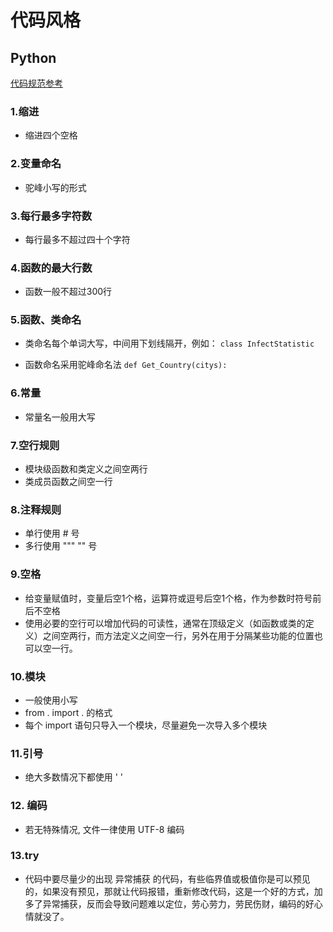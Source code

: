 # 代码风格
<h2>Python</h2>

[代码规范参考](https://www.python.org/dev/peps/pep-0008/)

### 1.缩进
   - 缩进四个空格

### 2.变量命名
   - 驼峰小写的形式
 
### 3.每行最多字符数
   - 每行最多不超过四十个字符
  
### 4.函数的最大行数
   - 函数一般不超过300行

### 5.函数、类命名
   - 类命名每个单词大写，中间用下划线隔开，例如：
```class InfectStatistic```
    
   - 函数命名采用驼峰命名法
```def Get_Country(citys):```

### 6.常量
   - 常量名一般用大写
  
### 7.空行规则
   - 模块级函数和类定义之间空两行
   - 类成员函数之间空一行

### 8.注释规则
   - 单行使用 # 号
   - 多行使用 """ "" 号
  
### 9.空格
   - 给变量赋值时，变量后空1个格，运算符或逗号后空1个格，作为参数时符号前后不空格
   - 使用必要的空行可以增加代码的可读性，通常在顶级定义（如函数或类的定义）之间空两行，而方法定义之间空一行，另外在用于分隔某些功能的位置也可以空一行。

### 10.模块
   - 一般使用小写
   - from . import . 的格式
   - 每个 import 语句只导入一个模块，尽量避免一次导入多个模块
 
### 11.引号
   - 绝大多数情况下都使用 ' '
  
### 12. 编码
   - 若无特殊情况, 文件一律使用 UTF-8 编码
  
### 13.try
   - 代码中要尽量少的出现 异常捕获 的代码，有些临界值或极值你是可以预见的，如果没有预见，那就让代码报错，重新修改代码，这是一个好的方式，加多了异常捕获，反而会导致问题难以定位，劳心劳力，劳民伤财，编码的好心情就没了。

